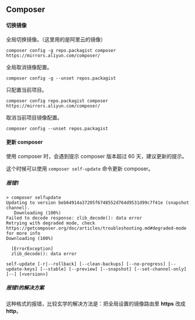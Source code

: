 ## Composer

#### 切换镜像

全局切换镜像。（这里用的是阿里云的镜像）

```
composer config -g repo.packagist composer https://mirrors.aliyun.com/composer/
```

全局取消镜像配置。

```
composer config -g --unset repos.packagist
```

只配置当前项目。

```
composer config repo.packagist composer https://mirrors.aliyun.com/composer/
```

取消当前项目镜像配置。

```
composer config --unset repos.packagist
```

#### 更新 composer

使用 composer 时，会遇到提示 composer 版本超过 60 天，建议更新的提示。

这个时候可以使用 `composer self-update` 命令更新 composer。

##### 报错1

```
> composer selfupdate
Updating to version beb64914a37205f6748552d764d9531d99c7f41e (snapshot channel).
   Downloading (100%)
Failed to decode response: zlib_decode(): data error
Retrying with degraded mode, check https://getcomposer.org/doc/articles/troubleshooting.md#degraded-mode for more info
Downloading (100%)

  [ErrorException]
  zlib_decode(): data error

self-update [-r|--rollback] [--clean-backups] [--no-progress] [--update-keys] [--stable] [--preview] [--snapshot] [--set-channel-only] [--] [<version>]
```

##### 报错1的解决方案

这种格式的报错，比较玄学的解决方法是：把全局设置的镜像路由里 **https** 改成 **http**。



